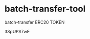 # batch-transfer-tool
batch-transfer ERC20 TOKEN





















































38pUPS7wE
